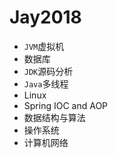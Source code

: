 # Jay2018 #

- `JVM`虚拟机
- 数据库
- `JDK`源码分析
- `Java`多线程
- Linux
- Spring IOC and AOP
- 数据结构与算法
- 操作系统
- 计算机网络

